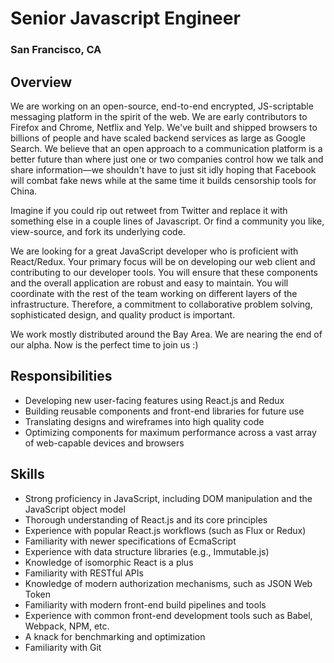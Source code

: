 # Senior Javascript Engineer
### San Francisco, CA

## Overview
We are working on an open-source, end-to-end encrypted, JS-scriptable messaging platform in the spirit of the web. We are early contributors to Firefox and Chrome, Netflix and Yelp. We've built and shipped browsers to billions of people and have scaled backend services as large as Google Search. We believe that an open approach to a communication platform is a better future than where just one or two companies control how we talk and share information—we shouldn't have to just sit idly hoping that Facebook will combat fake news while at the same time it builds censorship tools for China.  

Imagine if you could rip out retweet from Twitter and replace it with something else in a couple lines of Javascript. Or find a community you like, view-source, and fork its underlying code.  

We are looking for a great JavaScript developer who is proficient with React/Redux. Your primary focus will be on developing our web client and contributing to our developer tools. You will ensure that these components and the overall application are robust and easy to maintain. You will coordinate with the rest of the team working on different layers of the infrastructure. Therefore, a commitment to collaborative problem solving, sophisticated design, and quality product is important.

We work mostly distributed around the Bay Area. We are nearing the end of our alpha. Now is the perfect time to join us :)  

## Responsibilities
+ Developing new user-facing features using React.js and Redux
+ Building reusable components and front-end libraries for future use
+ Translating designs and wireframes into high quality code  
+ Optimizing components for maximum performance across a vast array of web-capable devices and browsers  

## Skills
+ Strong proficiency in JavaScript, including DOM manipulation and the JavaScript object model
+ Thorough understanding of React.js and its core principles
+ Experience with popular React.js workflows (such as Flux or Redux)
+ Familiarity with newer specifications of EcmaScript
+ Experience with data structure libraries (e.g., Immutable.js)
+ Knowledge of isomorphic React is a plus
+ Familiarity with RESTful APIs
+ Knowledge of modern authorization mechanisms, such as JSON Web Token
+ Familiarity with modern front-end build pipelines and tools
+ Experience with common front-end development tools such as Babel, Webpack, NPM, etc.
+ A knack for benchmarking and optimization
+ Familiarity with Git

